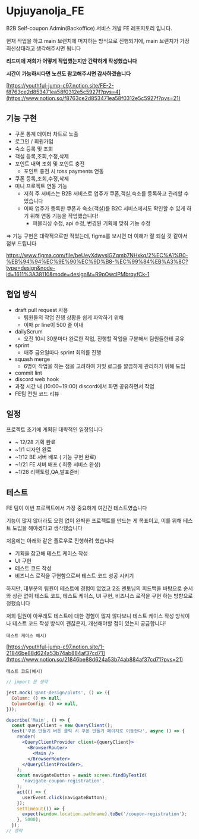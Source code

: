 # Upjuyanolja_FE

B2B Self-coupon Admin(Backoffice) 서비스 개발 FE 레포지토리 입니다.

현재 작업을 하고 main 브랜치에 머지하는 방식으로 진행되기에, main 브랜치가 가장 최신상태라고 생각해주시면 됩니다

**리드미에** **저희가 어떻게 작업했는지만 간략하게 작성했습니다**

**시간이 가능하시다면 노션도 참고해주시면 감사하겠습니다**

[https://youthful-jump-c97.notion.site/FE-2-f8763ce2d853471ea58f0312e5c5927f?pvs=4](https://www.notion.so/f8763ce2d853471ea58f0312e5c5927f?pvs=21)

## 기능 구현

- 쿠폰 통계 데이터 차트로 노출
- 로그인 / 회원가입
- 숙소 등록 및 조회
- 객실 등록,조회,수정,삭제
- 포인트 내역 조회 및 포인트 충전
    - 포인트 충전 시 toss payments 연동
- 쿠폰 등록,조회,수정,삭제
- 미니 프로젝트 연동 기능
    - 저희 주 서비스는 B2B 서비스로 업주가 쿠폰,객실,숙소를 등록하고 관리할 수 있습니다
    - 이때 업주가 등록한 쿠폰과 숙소(객실)를 B2C 서비스에서도 확인할 수 있게 하기 위해 연동 기능을 작업했습니다!
        - 퍼블리싱 수정, api 수정, 변경된 기획에 맞춰 기능 수정

⇒ 기능 구현은 대략적으로만 적었는데, figma를 보시면 더 이해가 잘 되실 것 같아서 첨부 드립니다

https://www.figma.com/file/beUeyXdwvslGZqmb7NHxkq/2%EC%A1%B0-%EB%94%94%EC%9E%90%EC%9D%B8-%EC%99%84%EB%A3%8C?type=design&node-id=1611%3A38110&mode=design&t=R9pOwclPMbrqyfCk-1

## 협업 방식

- draft pull request 사용
    - 팀원들의 작업 진행 상황을 쉽게 파악하기 위해
    - 이때 pr line이 500 줄 이내
- dailyScrum
    - 오전 10시 30분마다 완료한 작업, 진행할 작업을 구분해서 팀원들한테 공유
- sprint
    - 매주 금요일마다 sprint 회의를 진행
- squash merge
    - 6명이 작업을 하는 점을 고려하여 커밋 로그를 깔끔하게 관리하기 위해 도입
- commit lint
- discord web hook
- 과정 시간 내 (10:00~19:00) discord에서 화면 공유하면서 작업
- FE팀 전원 코드 리뷰

## 일정

프로젝트 초기에 계획된 대략적인 일정입니다

- ~ 12/28 기획 완료
- ~1/1 디자인 완료
- ~1/12 BE 서버 배포 ( 기능 구현 완료)
- ~1/21 FE 서버 배포 ( 최종 서비스 완성)
- ~1/28 리팩토링,QA,발표준비

## 테스트

FE 팀이 이번 프로젝트에서 가장 중요하게 여긴건 테스트였습니다

기능이 많지 않더라도 오점 없이 완벽한 프로젝트를 만드는 게 목표이고, 이를 위해 테스트 도입을 해야겠다고 생각했습니다

처음에는 아래와 같은 플로우로 진행하려 했습니다

- 기획을 참고해 테스트 케이스 작성
- UI 구현
- 테스트 코드 작성
- 비즈니스 로직을 구현함으로써 테스트 코드 성공 시키기

하지만, 대부분의 팀원이 테스트에 경험이 없었고 2조 멘토님의 피드백을 바탕으로 순서와 상관 없이 테스트 코드, 테스트 케이스, UI 구현, 비즈니스 로직을 구현 하는 방향으로 정했습니다

저희 팀원이 아무래도 테스트에 대한 경험이 많지 않다보니 테스트 케이스 작성 방식이나 테스트 코드 작성 방식이 괜찮은지, 개선해야할 점이 있는지 궁금합니다!

`테스트 케이스 예시)`

[https://youthful-jump-c97.notion.site/1-21846be88d624a53b74ab884af37cd71](https://www.notion.so/21846be88d624a53b74ab884af37cd71?pvs=21)

`테스트 코드(예시)`

```jsx
// import 문 생략 

jest.mock('@ant-design/plots', () => ({
  Column: () => null,
  ColumnConfig: () => null,
}));

describe('Main', () => {
  const queryClient = new QueryClient();
  test('쿠폰 만들기 버튼 클릭 시 쿠폰 만들기 페이지로 이동한다', async () => {
    render(
      <QueryClientProvider client={queryClient}>
        <BrowserRouter>
          <Main />
        </BrowserRouter>
      </QueryClientProvider>,
    );
    const navigateButton = await screen.findByTestId(
      'navigate-coupon-registration',
    );
    act(() => {
      userEvent.click(navigateButton);
    });
    setTimeout(() => {
      expect(window.location.pathname).toBe('/coupon-registration');
    }, 5000);
  });
// 생략 
```
